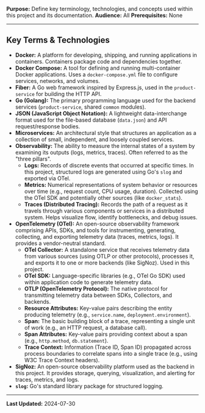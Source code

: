 

**Purpose:** Define key terminology, technologies, and concepts used within this project and its documentation.
**Audience:** All
**Prerequisites:** None

---

## Key Terms & Technologies

*   **Docker:** A platform for developing, shipping, and running applications in containers. Containers package code and dependencies together.
*   **Docker Compose:** A tool for defining and running multi-container Docker applications. Uses a `docker-compose.yml` file to configure services, networks, and volumes.
*   **Fiber:** A Go web framework inspired by Express.js, used in the `product-service` for building the HTTP API.
*   **Go (Golang):** The primary programming language used for the backend services (`product-service`, shared `common` modules).
*   **JSON (JavaScript Object Notation):** A lightweight data-interchange format used for the file-based database (`data.json`) and API request/response bodies.
*   **Microservices:** An architectural style that structures an application as a collection of small, independent, and loosely coupled services.
*   **Observability:** The ability to measure the internal states of a system by examining its outputs (logs, metrics, traces). Often referred to as the "three pillars".
    *   **Logs:** Records of discrete events that occurred at specific times. In this project, structured logs are generated using Go's `slog` and exported via OTel.
    *   **Metrics:** Numerical representations of system behavior or resources over time (e.g., request count, CPU usage, duration). Collected using the OTel SDK and potentially other sources (like `docker_stats`).
    *   **Traces (Distributed Tracing):** Records the path of a request as it travels through various components or services in a distributed system. Helps visualize flow, identify bottlenecks, and debug issues.
*   **OpenTelemetry (OTel):** An open-source observability framework comprising APIs, SDKs, and tools for instrumenting, generating, collecting, and exporting telemetry data (traces, metrics, logs). It provides a vendor-neutral standard.
    *   **OTel Collector:** A standalone service that receives telemetry data from various sources (using OTLP or other protocols), processes it, and exports it to one or more backends (like SigNoz). Used in this project.
    *   **OTel SDK:** Language-specific libraries (e.g., OTel Go SDK) used within application code to generate telemetry data.
    *   **OTLP (OpenTelemetry Protocol):** The native protocol for transmitting telemetry data between SDKs, Collectors, and backends.
    *   **Resource Attributes:** Key-value pairs describing the entity producing telemetry (e.g., `service.name`, `deployment.environment`).
    *   **Span:** The basic building block of a trace, representing a single unit of work (e.g., an HTTP request, a database call).
    *   **Span Attributes:** Key-value pairs providing context about a span (e.g., `http.method`, `db.statement`).
    *   **Trace Context:** Information (Trace ID, Span ID) propagated across process boundaries to correlate spans into a single trace (e.g., using W3C Trace Context headers).
*   **SigNoz:** An open-source observability platform used as the backend in this project. It provides storage, querying, visualization, and alerting for traces, metrics, and logs.
*   **`slog`:** Go's standard library package for structured logging.

---

**Last Updated:** 2024-07-30

